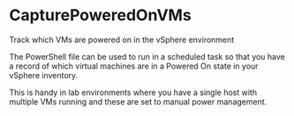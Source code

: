 # CapturePoweredOnVMs
Track which VMs are powered on in the vSphere environment

The PowerShell file can be used to run in a scheduled task so that you have a record of which virtual machines are in a Powered On state in your vSphere inventory.

This is handy in lab environments where you have a single host with multiple VMs running and these are set to manual power management.
